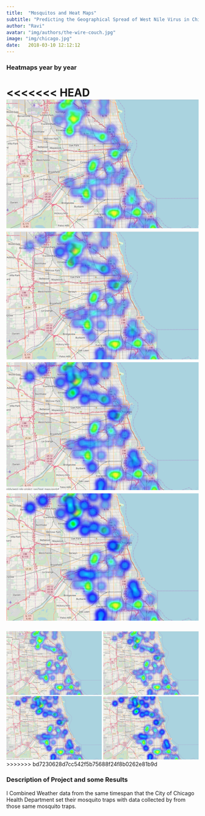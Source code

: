 ```yaml
---
title:  "Mosquitos and Heat Maps"
subtitle: "Predicting the Geographical Spread of West Nile Virus in Chicago"
author: "Ravi"
avatar: "img/authors/the-wire-couch.jpg"
image: "img/chicago.jpg"
date:   2018-03-10 12:12:12
---
```


### Heatmaps year by year
<<<<<<< HEAD
![png](img/2007.png)
![png](img/2009.png)
![png](img/2011.png)
![png](img/2013.png)
=======

<img src="/img/2007.PNG" alt="2007" style="width: 250px;"/>

<img src="/img/2009.PNG" alt="2009" style="width: 250px;"/>

<img src="/img/2011.PNG" alt="2011" style="width: 250px;"/>

<img src="/img/2013.PNG" alt="2013" style="width: 250px;"/>
>>>>>>> bd7230628d7cc542f5b75688f24f8b0262e81b9d

### Description of Project and some Results
I Combined Weather data from the same timespan that the City of Chicago Health Department set their mosquito traps with data collected by from those same mosquito traps. 


